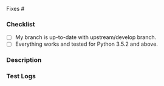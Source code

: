 <!-- Please create/claim an issue before sending a PR -->
<!-- Add issue number (Eg: fixes #123) -->

Fixes #

### Checklist
- [ ] My branch is up-to-date with upstream/develop branch.
- [ ] Everything works and tested for Python 3.5.2 and above.

### Description
<!-- Describe about what this PR does, previous state and new state of the output -->

### Test Logs
<!-- Please submit test logs to confirm everything is working. -->
